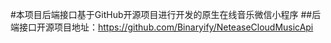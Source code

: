 #本项目后端接口基于GitHub开源项目进行开发的原生在线音乐微信小程序
##后端接口开源项目地址：https://github.com/Binaryify/NeteaseCloudMusicApi
